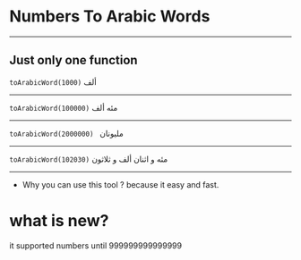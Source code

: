 # Numbers To Arabic Words

---

## Just only one function

`toArabicWord(1000)`
ألف

---

`toArabicWord(100000)`
مئه ألف

---

`toArabicWord(2000000) `
مليونان

---

`toArabicWord(102030)`
مئه و اثنان ألف و ثلاثون

---
- Why you can use this tool ? because it easy and fast.

# what is new?
it supported numbers until 999999999999999